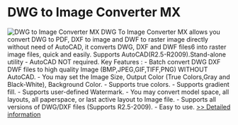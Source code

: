# DWG to Image Converter MX
![DWG to Image Converter MX](https://mycommerce.akamaized.net/api/pimages/P300053216/BIG/300053216.GIF)
DWG To Image Converter MX allows you convert DWG to PDF, DXF to image and DWF to raster image directly without need of AutoCAD, it converts DWG, DXF and DWF files6 into raster image files, quick and easily. Supports AutoCAD(R2.5-R2009).Stand-alone utility - AutoCAD NOT required. Key Features : - Batch convert DWG DXF DWF files to high quality Image (BMP,JPEG,GIF,TIFF,PNG) WITHOUT AutoCAD. - You may set the Image Size, Output Color (True Colors,Gray and Black-White), Background Color. - Supports true colors. - Supports gradient fill. - Supports user-defined Watermark. - You may convert model space, all layouts, all paperspace, or last active layout to Image file. - Supports all versions of DWG/DXF files (Supports R2.5-2009). - Easy to use.
[>> Detailed information](https://secure.shareit.com/shareit/product.html?productid=300053216&affiliateid=200057808)